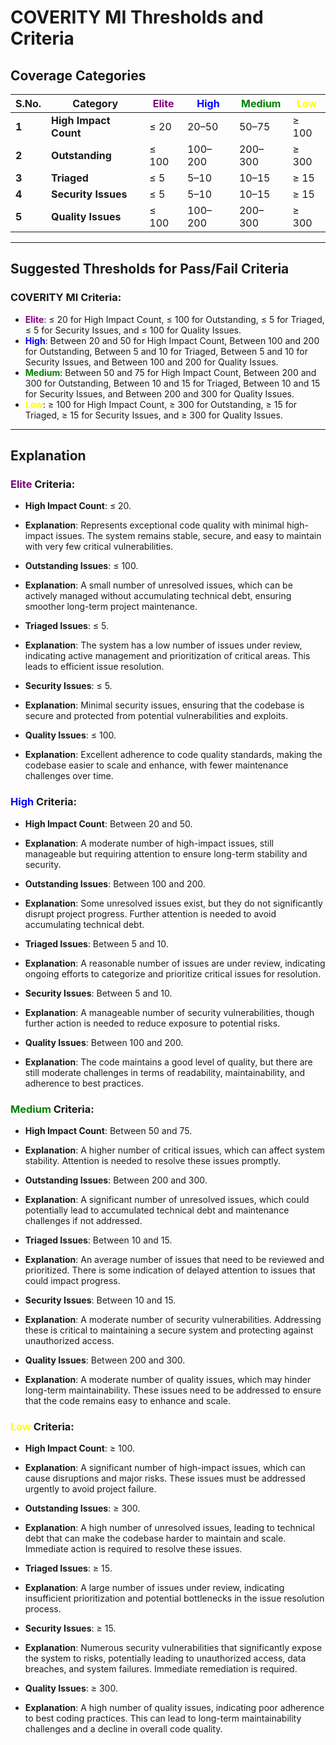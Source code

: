 # **COVERITY MI Thresholds and Criteria**

## **Coverage Categories**

| **S.No.** | **Category**          | **<span style='color: purple;'>Elite</span>**      | **<span style='color: blue;'>High</span>**        | **<span style='color: green;'>Medium</span>**      | **<span style='color: yellow;'>Low</span>**        |
| --------- | --------------------- | ---------------------- | ----------------- | ----------------- | ---------------------- |
| **1**     | **High Impact Count**  | ≤ 20                  | 20–50             | 50–75             | ≥ 100                  |
| **2**     | **Outstanding**        | ≤ 100                 | 100–200           | 200–300           | ≥ 300                  |
| **3**     | **Triaged**            | ≤ 5                   | 5–10              | 10–15             | ≥ 15                   |
| **4**     | **Security Issues**    | ≤ 5                   | 5–10              | 10–15             | ≥ 15                   |
| **5**     | **Quality Issues**     | ≤ 100                 | 100–200           | 200–300           | ≥ 300                  |

---

## **Suggested Thresholds for Pass/Fail Criteria**

### **COVERITY MI Criteria:**

- **<span style='color: purple;'>Elite</span>**: ≤ 20 for High Impact Count, ≤ 100 for Outstanding, ≤ 5 for Triaged, ≤ 5 for Security Issues, and ≤ 100 for Quality Issues.
- **<span style='color: blue;'>High</span>**: Between 20 and 50 for High Impact Count, Between 100 and 200 for Outstanding, Between 5 and 10 for Triaged, Between 5 and 10 for Security Issues, and Between 100 and 200 for Quality Issues.
- **<span style='color: green;'>Medium</span>**: Between 50 and 75 for High Impact Count, Between 200 and 300 for Outstanding, Between 10 and 15 for Triaged, Between 10 and 15 for Security Issues, and Between 200 and 300 for Quality Issues.
- **<span style='color: yellow;'>Low</span>**: ≥ 100 for High Impact Count, ≥ 300 for Outstanding, ≥ 15 for Triaged, ≥ 15 for Security Issues, and ≥ 300 for Quality Issues.

---

## **Explanation**

### **<span style='color: purple;'>Elite</span> Criteria:**

- **High Impact Count**: ≤ 20.
- **Explanation**: Represents exceptional code quality with minimal high-impact issues. The system remains stable, secure, and easy to maintain with very few critical vulnerabilities.

- **Outstanding Issues**: ≤ 100.
- **Explanation**: A small number of unresolved issues, which can be actively managed without accumulating technical debt, ensuring smoother long-term project maintenance.

- **Triaged Issues**: ≤ 5.
- **Explanation**: The system has a low number of issues under review, indicating active management and prioritization of critical areas. This leads to efficient issue resolution.

- **Security Issues**: ≤ 5.
- **Explanation**: Minimal security issues, ensuring that the codebase is secure and protected from potential vulnerabilities and exploits.

- **Quality Issues**: ≤ 100.
- **Explanation**: Excellent adherence to code quality standards, making the codebase easier to scale and enhance, with fewer maintenance challenges over time.

### **<span style='color: blue;'>High</span> Criteria:**

- **High Impact Count**: Between 20 and 50.
- **Explanation**: A moderate number of high-impact issues, still manageable but requiring attention to ensure long-term stability and security.

- **Outstanding Issues**: Between 100 and 200.
- **Explanation**: Some unresolved issues exist, but they do not significantly disrupt project progress. Further attention is needed to avoid accumulating technical debt.

- **Triaged Issues**: Between 5 and 10.
- **Explanation**: A reasonable number of issues are under review, indicating ongoing efforts to categorize and prioritize critical issues for resolution.

- **Security Issues**: Between 5 and 10.
- **Explanation**: A manageable number of security vulnerabilities, though further action is needed to reduce exposure to potential risks.

- **Quality Issues**: Between 100 and 200.
- **Explanation**: The code maintains a good level of quality, but there are still moderate challenges in terms of readability, maintainability, and adherence to best practices.

### **<span style='color: green;'>Medium</span> Criteria:**

- **High Impact Count**: Between 50 and 75.
- **Explanation**: A higher number of critical issues, which can affect system stability. Attention is needed to resolve these issues promptly.

- **Outstanding Issues**: Between 200 and 300.
- **Explanation**: A significant number of unresolved issues, which could potentially lead to accumulated technical debt and maintenance challenges if not addressed.

- **Triaged Issues**: Between 10 and 15.
- **Explanation**: An average number of issues that need to be reviewed and prioritized. There is some indication of delayed attention to issues that could impact progress.

- **Security Issues**: Between 10 and 15.
- **Explanation**: A moderate number of security vulnerabilities. Addressing these is critical to maintaining a secure system and protecting against unauthorized access.

- **Quality Issues**: Between 200 and 300.
- **Explanation**: A moderate number of quality issues, which may hinder long-term maintainability. These issues need to be addressed to ensure that the code remains easy to enhance and scale.

### **<span style='color: yellow;'>Low</span> Criteria:**

- **High Impact Count**: ≥ 100.
- **Explanation**: A significant number of high-impact issues, which can cause disruptions and major risks. These issues must be addressed urgently to avoid project failure.

- **Outstanding Issues**: ≥ 300.
- **Explanation**: A high number of unresolved issues, leading to technical debt that can make the codebase harder to maintain and scale. Immediate action is required to resolve these issues.

- **Triaged Issues**: ≥ 15.
- **Explanation**: A large number of issues under review, indicating insufficient prioritization and potential bottlenecks in the issue resolution process.

- **Security Issues**: ≥ 15.
- **Explanation**: Numerous security vulnerabilities that significantly expose the system to risks, potentially leading to unauthorized access, data breaches, and system failures. Immediate remediation is required.

- **Quality Issues**: ≥ 300.
- **Explanation**: A high number of quality issues, indicating poor adherence to best coding practices. This can lead to long-term maintainability challenges and a decline in overall code quality.
